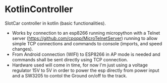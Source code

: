 # KotlinController
SlotCar controller in kotlin (basic functionalities).
- Works by connection to an esp8266 running micropython with a Telnet server (https://github.com/cpopp/MicroTelnetServer) running to allow simple TCP connections and commands to console (imports, and speed changes).
- From Android connection (WIFI) to ESP8266 in AP mode is needed and commands shall be sent directly using TCP connection.
- Hardware used will come in time, for now I'm just using a voltage regulator 15V to 5V in order to power the esp directly from power input and a SW3205 to contol the Ground on/off to the track.
